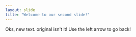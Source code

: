 ```yaml
---
layout: slide
title: "Welcome to our second slide!"
---
```

Oks, new text. original isn't it!
Use the left arrow to go back!
